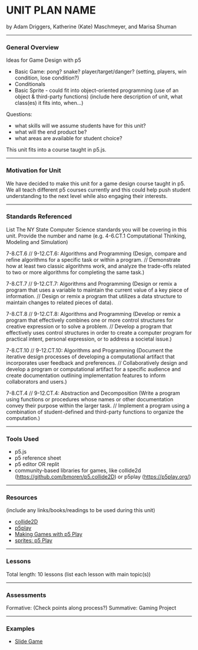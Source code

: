 # UNIT PLAN NAME
by Adam Driggers, Katherine (Kate) Maschmeyer, and Marisa Shuman

-----

### General Overview
Ideas for Game Design with p5
* Basic Game: pong?  snake?  player/target/danger?  (setting, players, win condition, lose condition?)
* Conditionals
* Basic Sprite - could fit into object-oriented programming (use of an object & third-party functions)
(include here description of unit, what class(es) it fits into, when...)

Questions: 
* what skills will we assume students have for this unit?
* what will the end product be?
* what areas are available for student choice?

This unit fits into a course taught in p5.js. 

---

### Motivation for Unit
We have decided to make this unit for a game design course taught in p5. We all teach different p5 courses currently and this could help push student understanding to the next level while also engaging their interests.

---

### Standards Referenced
List The NY State Computer Science standards you will be covering in this unit. Provide the number and name (e.g. 4-6.CT.1 Computational Thinking, Modeling and Simulation)

7-8.CT.6 // 9-12.CT.6: Algorithms and Programming (Design, compare and refine algorithms for a specific task or within a program. // Demonstrate how at least two classic algorithms work, and analyze the trade-offs related to two or more algorithms for completing the same task.)

7-8.CT.7 // 9-12.CT.7: Algorithms and Programming (Design or remix a program that uses a variable to maintain the current value of a key piece of information. // Design or remix a program that utilizes a data structure to maintain changes to related pieces of data).

7-8.CT.8 // 9-12.CT.8: Algorithms and Programming (Develop or remix a program that effectively combines one or more control structures for creative expression or to solve a problem. // Develop a program that effectively uses control structures in order to create a computer program for practical intent, personal expression, or to address a societal issue.)

7-8.CT.10 // 9-12.CT.10: Algorithms and Programming (Document the iterative design processes of developing a computational artifact that incorporates user feedback and preferences. // Collaboratively design and develop a program or computational artifact for a specific audience and create documentation outlining implementation features to inform collaborators and users.)

7-8.CT.4 // 9-12.CT.4: Abstraction and Decomposition (Write a program using functions or procedures whose names or other documentation convey their purpose within the larger task. // Implement a program using a combination of student-defined and third-party functions to organize the computation.)

---

### Tools Used
* p5.js
* p5 reference sheet
* p5 editor OR replit
* community-based libraries for games, like collide2d (https://github.com/bmoren/p5.collide2D) or p5play (https://p5play.org/)

---

### Resources
(include any links/books/readings to be used during this unit)
* [collide2D](https://github.com/bmoren/p5.collide2D)
* [p5play](https://p5play.org/)
* [Making Games with p5 Play](https://creative-coding.decontextualize.com/making-games-with-p5-play/)
* [sprites: p5 Play](https://p5play.org/learn/sprite.html)

---

### Lessons
Total length: 10 lessons
(list each lesson with main topic(s))

---

### Assessments
Formative: (Check points along process?)
Summative:  Gaming Project

---

### Examples
- [Slide Game](./examples/slide/slide.html)
 
 

